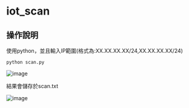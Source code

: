 # iot_scan

## 操作說明
使用python，並且輸入IP範圍(格式為:XX.XX.XX.XX/24,XX.XX.XX.XX/24)

```
python scan.py
```
![image](https://github.com/jim091418/iot_scan/assets/67756786/5326d8f8-eef6-4724-a30a-87b2677c8f8b)

結果會儲存於scan.txt

![image](https://github.com/jim091418/iot_scan/assets/67756786/2ab836b7-cc3f-45bf-b781-4aae8c57d2e0)

